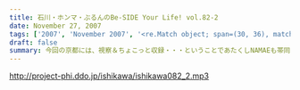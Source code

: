 ```yaml
---
title: 石川・ホンマ・ぶるんのBe-SIDE Your Life! vol.82-2
date: November 27, 2007
tags: ['2007', 'November 2007', '<re.Match object; span=(30, 36), match='vol.82'>']
draft: false
summary: 今回の京都には、視察＆ちょこっと収録・・・ということであたくしNAMAEも帯同！・・・京都大学は抜群の環境で文化的でした！そして、文化的とはほど遠いビーサイメンバーと京大秀才リスナーとの摩訶不思議な邂逅。すばらしい。そんな素敵なコラボがまた実現できますよう、ビーサイは前に進んでいきたいと思っております。NAMAE
---
```


http://project-phi.ddo.jp/ishikawa/ishikawa082_2.mp3
